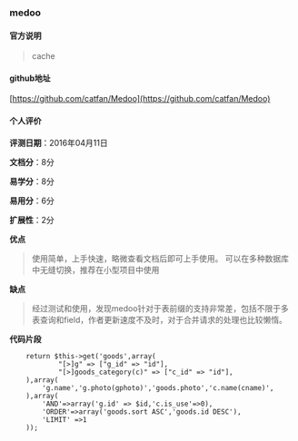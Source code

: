 ### medoo
#### 官方说明
> cache

#### github地址
[https://github.com/catfan/Medoo](https://github.com/catfan/Medoo)

#### 个人评价

**评测日期**：2016年04月11日

**文档分**：8分

**易学分**：8分

**易用分**：6分

**扩展性**：2分

**优点**

> 使用简单，上手快速，略微查看文档后即可上手使用。
> 可以在多种数据库中无缝切换，推荐在小型项目中使用

**缺点**
> 经过测试和使用，发现medoo针对于表前缀的支持非常差，包括不限于多表查询和field，作者更新速度不及时，对于合并请求的处理也比较懒惰。

**代码片段**

		return $this->get('goods',array(
				"[>]g" => ["g_id" => "id"],
				"[>]goods_category(c)" => ["c_id" => "id"],
		),array(
			'g.name','g.photo(gphoto)','goods.photo','c.name(cname)',
		),array(
			'AND'=>array('g.id' => $id,'c.is_use'=>0),
		    'ORDER'=>array('goods.sort ASC','goods.id DESC'),
			'LIMIT' =>1
		));
